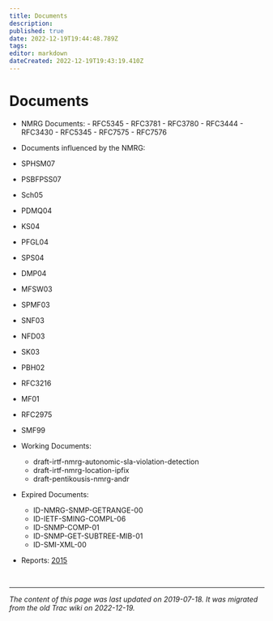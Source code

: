```yaml
---
title: Documents
description: 
published: true
date: 2022-12-19T19:44:48.789Z
tags: 
editor: markdown
dateCreated: 2022-12-19T19:43:19.410Z
---
```


# Documents

-    NMRG Documents:
    -    RFC5345
    -    RFC3781
    -    RFC3780
    -    RFC3444
    -    RFC3430
    -    RFC5345
    -    RFC7575
    -    RFC7576 

 -   Documents influenced by the NMRG:
   -    SPHSM07
   -    PSBFPSS07
   -    Sch05
   -    PDMQ04
   -    KS04
   -    PFGL04
   -    SPS04
   -    DMP04
   -    MFSW03
   -    SPMF03
   -    SNF03
   -    NFD03
   -    SK03
   -    PBH02
   -    RFC3216
   -    MF01
   -    RFC2975
   -    SMF99 

-    Working Documents:
        - draft-irtf-nmrg-autonomic-sla-violation-detection
        - draft-irtf-nmrg-location-ipfix
        - draft-pentikousis-nmrg-andr 

-    Expired Documents:
     -   ID-NMRG-SNMP-GETRANGE-00
     -   ID-IETF-SMING-COMPL-06
     -   ID-SNMP-COMP-01
     -   ID-SNMP-GET-SUBTREE-MIB-01
     -   ID-SMI-XML-00 

 -   Reports:
        [2015](https://trac.tools.ietf.org/group/irtf/trac/wiki/NetworkManagementResearchGroupReport2015)
        
        &nbsp;
&nbsp;
&nbsp;

---

*The content of this page was last updated on 2019-07-18. It was migrated from the old Trac wiki on 2022-12-19.*